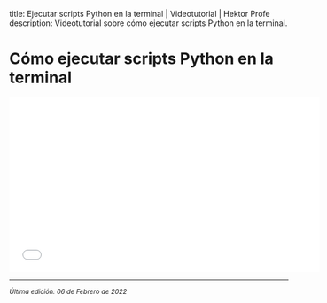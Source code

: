 title: Ejecutar scripts Python en la terminal | Videotutorial | Hektor Profe
description: Videotutorial sobre cómo ejecutar scripts Python en la terminal.

# Cómo ejecutar scripts Python en la terminal

<div class='embed-container'><iframe width="560" height="315" src="/docs/cdn/videoteca/2022/002.mp4" title="Video player" frameborder="0" allow="accelerometer; autoplay; clipboard-write; encrypted-media; gyroscope; picture-in-picture" allowfullscreen></iframe></div>

___
<small class="edited"><i>Última edición: 06 de Febrero de 2022</i></small>